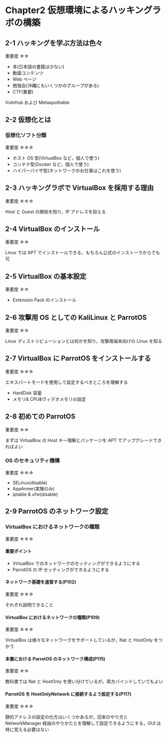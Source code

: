 # Chapter2 仮想環境によるハッキングラボの構築

## 2-1 ハッキングを学ぶ方法は色々

重要度 ☆☆

- 本(日本語の書籍は少ない)
- 動画コンテンツ
- Web ページ
- 勉強会(沖縄にもいくつかのグループがある)
- CTF(重要)

VulnHub および Metaspoittable

## 2-2 仮想化とは

### 仮想化ソフト分類

重要度 ☆☆☆

- ホスト OS 型(VirtualBox など，個人で使う)
- コンテナ型(Docker など，個人で使う)
- ハイパーバイザ型(ネットワークのお仕事はこれを使う)

## 2-3 ハッキングラボで VirtualBox を採用する理由

重要度 ☆☆☆

Host と Guest の関係を知り，IP アドレスを抑える

## 2-4 VirtualBox のインストール

重要度 ☆☆

Linux では APT でインストールできる，もちろん公式のインストーラからでも可

## 2-5 VirtualBox の基本設定

重要度 ☆☆

- Extension Pack のインストール

## 2-6 攻撃用 OS としての KaliLinux と ParrotOS

重要度 ☆☆

Linux ディストリビューションとは何かを知り，攻撃用端末向けの Linux を知る

## 2-7 VirtualBox に ParrotOS をインストールする

重要度 ☆☆☆

エキスパートモードを使用して設定するべきところを理解する

- HardDisk 容量
- メモリ& CPU&ヴィデオメモリの設定

## 2-8 初めての ParrotOS

重要度 ☆☆

まずは VirtualBox の Host キー理解とパッケージを APT でアップグレードできればよい

### OS のセキュリティ機構

重要度 ☆☆☆

- SELinux(disable)
- AppArmer(実験のみ)
- iptable & ufw(disable)

## 2-9 ParrotOS のネットワーク設定

### VirtualBox におけるネットワークの種類

重要度 ☆☆☆

#### 重要ポイント

- VirtualBox でのネットワークのセッティングができるようにする
- ParrotOS の IP セッティングができるようにする

#### ネットワーク基礎を速習する(P102)

重要度 ☆☆☆

それぞれ説明できること

#### VirtualBox におけるネットワークの種類(P109)

重要度 ☆☆☆

VirtualBox は様々なネットワークをサポートしているが，Nat と HostOnly をつかう

#### 本書における ParrotOS のネットワーク構成(P115)

重要度 ☆☆

教科書では Nat と HostOnly を使い分けているが，両方バインドしていてもよい

#### ParrotOS を HostOnlyNetwork に接続するよう設定する(P117)

重要度 ☆☆☆

静的アドレスの設定の仕方はいくつかあるが，旧来のやり方と NetworkManager 経由のやりかたとを理解して設定できるようにする，GUI は特に覚える必要はない
